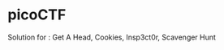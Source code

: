 # picoCTF
Solution for :
              Get A Head, 
              Cookies, 
              Insp3ct0r, 
              Scavenger Hunt
